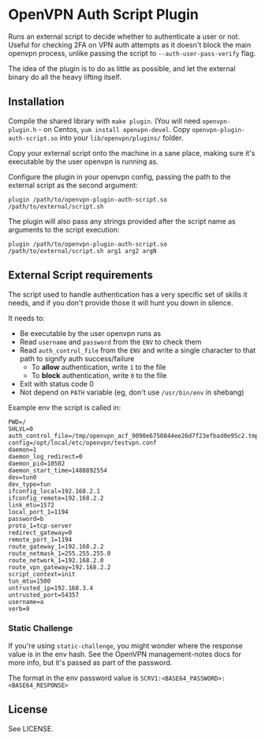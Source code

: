 # OpenVPN Auth Script Plugin

Runs an external script to decide whether to authenticate a user or not. Useful for checking 2FA on VPN auth attempts as it doesn't block the main openvpn process, unlike passing the script to `--auth-user-pass-verify` flag.

The idea of the plugin is to do as little as possible, and let the external binary do all the heavy lifting itself.

## Installation

Compile the shared library with `make plugin`. 
(You will need `openvpn-plugin.h` - on Centos, `yum install openvpn-devel`.
Copy `openvpn-plugin-auth-script.so` into your `lib/openvpn/plugins/` folder.

Copy your external script onto the machine in a sane place, making sure it's executable by the user openvpn is running as.

Configure the plugin in your openvpn config, passing the path to the external script as the second argument:

    plugin /path/to/openvpn-plugin-auth-script.so /path/to/external/script.sh

The plugin will also pass any strings provided after the script name as arguments to the script execution:

    plugin /path/to/openvpn-plugin-auth-script.so /path/to/external/script.sh arg1 arg2 argN

## External Script requirements

The script used to handle authentication has a very specific set of skills it needs, and if you don't provide those it will hunt you down in silence.

It needs to:

* Be executable by the user openvpn runs as
* Read `username` and `password` from the `ENV` to check them
* Read `auth_control_file` from the `ENV` and write a single character to that path to signify auth success/failure
    * To **allow** authentication, write `1` to the file
    * To **block** authentication, write `0` to the file
* Exit with status code 0
* Not depend on `PATH` variable (eg, don't use `/usr/bin/env` in shebang)

Example env the script is called in:

    PWD=/
    SHLVL=0
    auth_control_file=/tmp/openvpn_acf_9090e6750844ee26d7f23efbad0e95c2.tmp
    config=/opt/local/etc/openvpn/testvpn.conf
    daemon=1
    daemon_log_redirect=0
    daemon_pid=10502
    daemon_start_time=1488892554
    dev=tun0
    dev_type=tun
    ifconfig_local=192.168.2.1
    ifconfig_remote=192.168.2.2
    link_mtu=1572
    local_port_1=1194
    password=b
    proto_1=tcp-server
    redirect_gateway=0
    remote_port_1=1194
    route_gateway_1=192.168.2.2
    route_netmask_1=255.255.255.0
    route_network_1=192.168.2.0
    route_vpn_gateway=192.168.2.2
    script_context=init
    tun_mtu=1500
    untrusted_ip=192.168.3.4
    untrusted_port=54357
    username=a
    verb=9

### Static Challenge

If you're using `static-challenge`, you might wonder where the response value is in the env hash. See the OpenVPN management-notes docs for more info, but it's passed as part of the password.

The format in the env password value is `SCRV1:<BASE64_PASSWORD>:<BASE64_RESPONSE>`

## License

See LICENSE.
